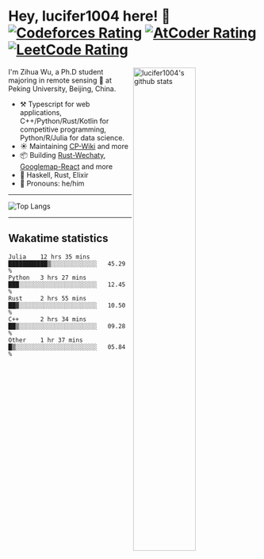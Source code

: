 # Hey, lucifer1004 here! :wave: [![Codeforces Rating](https://cp-logo.vercel.app/codeforces/lucifer1004)](https://codeforces.com/profile/lucifer1004) [![AtCoder Rating](https://cp-logo.vercel.app/atcoder/lucifer1004)](https://atcoder.jp/users/lucifer1004) [![LeetCode Rating](https://cp-logo.vercel.app/leetcode/lucifer1004)](https://leetcode-cn.com/u/lucifer1004/)

<img width="50%" align="right" alt="lucifer1004's github stats" src="https://github-readme-stats.vercel.app/api?username=lucifer1004&show_icons=true">

I'm Zihua Wu, a Ph.D student majoring in remote sensing :satellite: at Peking University, Beijing, China.

- :hammer_and_pick: Typescript for web applications, C++/Python/Rust/Kotlin for competitive programming, Python/R/Julia for data science.
- :sunny: Maintaining [CP-Wiki](https://cp-wiki.vercel.app) and more 
- :package: Building [Rust-Wechaty](https://github.com/wechaty/rust-wechaty), [Googlemap-React](https://github.com/googlemap-react/googlemap-react) and more
- :seedling: Haskell, Rust, Elixir
- :man: Pronouns: he/him

---

![Top Langs](https://github-readme-stats.vercel.app/api/top-langs/?username=lucifer1004&layout=compact)

---

## Wakatime statistics

<!--START_SECTION:waka-->
```text
Julia    12 hrs 35 mins  ███████████▒░░░░░░░░░░░░░   45.29 % 
Python   3 hrs 27 mins   ███░░░░░░░░░░░░░░░░░░░░░░   12.45 % 
Rust     2 hrs 55 mins   ██▓░░░░░░░░░░░░░░░░░░░░░░   10.50 % 
C++      2 hrs 34 mins   ██▒░░░░░░░░░░░░░░░░░░░░░░   09.28 % 
Other    1 hr 37 mins    █▒░░░░░░░░░░░░░░░░░░░░░░░   05.84 % 
```
<!--END_SECTION:waka-->
